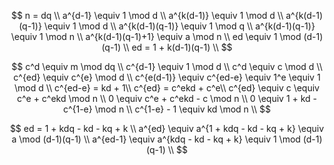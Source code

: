 $$
n = dq \\
a^{d-1} \equiv 1 \mod d \\
a^{k(d-1)} \equiv 1 \mod d \\
a^{k(d-1)(q-1)} \equiv 1 \mod d \\
a^{k(d-1)(q-1)} \equiv 1 \mod q \\
a^{k(d-1)(q-1)} \equiv 1 \mod n \\
a^{k(d-1)(q-1)+1} \equiv a \mod n \\
ed \equiv 1 \mod (d-1)(q-1) \\
ed = 1 + k(d-1)(q-1) \\
$$

$$
c^d \equiv m \mod dq \\
c^{d-1} \equiv 1 \mod d \\
c^d \equiv c \mod d \\
c^{ed} \equiv c^{e} \mod d \\
c^{e(d-1)} \equiv c^{ed-e} \equiv 1^e \equiv 1 \mod d \\
c^{ed-e} = kd + 1\\
c^{ed} = c^ekd + c^e\\
c^{ed} \equiv c \equiv c^e + c^ekd \mod n \\
0 \equiv c^e + c^ekd - c \mod n \\
0 \equiv 1 + kd - c^{1-e} \mod n \\
c^{1-e} - 1 \equiv kd \mod n \\
$$

$$
ed = 1 + kdq - kd - kq + k \\
a^{ed} \equiv a^{1 + kdq - kd - kq + k} \equiv a \mod (d-1)(q-1) \\
a^{ed-1} \equiv a^{kdq - kd - kq + k} \equiv 1 \mod (d-1)(q-1) \\
$$

